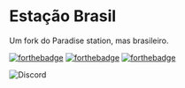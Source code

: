 # Estação Brasil

Um fork do Paradise station, mas brasileiro.

[![forthebadge](https://forthebadge.com/images/badges/0-percent-optimized.svg)](https://forthebadge.com)
[![forthebadge](https://forthebadge.com/images/badges/uses-html.svg)](https://forthebadge.com)
[![forthebadge](https://forthebadge.com/images/badges/compatibility-club-penguin.svg)](https://forthebadge.com)

![Discord](https://img.shields.io/discord/1049000472427646980?label=Discord&logo=discord&style=for-the-badge)
